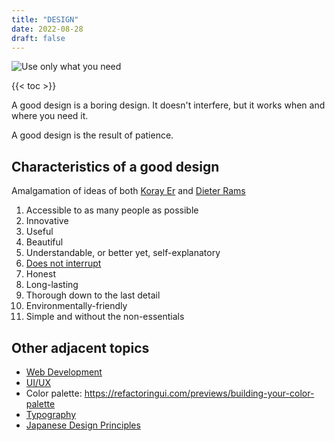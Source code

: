 ```yaml
---
title: "DESIGN"
date: 2022-08-28
draft: false
---
```


![Use only what you need](/image/design-need.jpg)

{{< toc >}}

A good design is a boring design.
It doesn't interfere,
but it works when and where you need it.

A good design is the result of patience.

## Characteristics of a good design

Amalgamation of ideas of both [Koray Er](https://korayer.de/posts/good-design.txt)
and
[Dieter Rams](https://www.vitsoe.com/us/about/good-design)

1. Accessible to as many people as possible
2. Innovative
3. Useful
4. Beautiful
5. Understandable, or better yet, self-explanatory
6. [Does not interrupt](/hostile-architecture)
8. Honest
9. Long-lasting
10. Thorough down to the last detail
11. Environmentally-friendly
12. Simple and without the non-essentials

## Other adjacent topics

- [Web Development](/web-dev)
- [UI/UX](/ui-ux)
- Color palette: https://refactoringui.com/previews/building-your-color-palette
- [Typography](/typography)
- [Japanese Design Principles](/japanese-design-principles)
